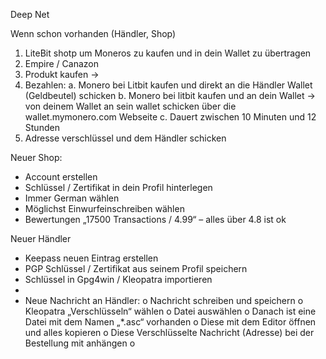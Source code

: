 Deep Net

Wenn schon vorhanden (Händler, Shop)

1.	LiteBit shotp um Moneros zu kaufen und in dein Wallet zu übertragen
2.	Empire / Canazon
3.	Produkt kaufen -> 
4.	Bezahlen:
a.	Monero bei Litbit kaufen und direkt an die Händler Wallet (Geldbeutel) schicken
b.	Monero bei litbit kaufen und an dein Wallet -> von deinem Wallet an sein wallet schicken über die wallet.mymonero.com Webseite
c.	Dauert zwischen 10 Minuten und 12 Stunden
5.	Adresse verschlüssel und dem Händler schicken

Neuer Shop:
-	Account erstellen
-	Schlüssel / Zertifikat in dein Profil hinterlegen
-	Immer German wählen
-	Möglichst Einwurfeinschreiben wählen
-	Bewertungen  „17500 Transactions / 4.99“ – alles über 4.8 ist ok

Neuer Händler
-	Keepass neuen Eintrag erstellen 
-	PGP Schlüssel / Zertifikat aus seinem Profil speichern
-	Schlüssel in Gpg4win / Kleopatra importieren
-	 
-	Neue Nachricht an Händler:
o	Nachricht schreiben und speichern
o	Kleopatra „Verschlüsseln“ wählen
o	Datei auswählen
o	Danach ist eine Datei mit dem Namen „*.asc“ vorhanden
o	Diese mit dem Editor öffnen und alles kopieren
o	Diese Verschlüsselte Nachricht (Adresse) bei der Bestellung mit anhängen
o	
